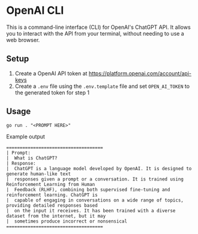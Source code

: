 # OpenAI CLI

This is a command-line interface (CLI) for OpenAI's ChatGPT API. It allows you to interact with the API from your terminal, without needing to use a web browser.

## Setup
1) Create a OpenAI API token at https://platform.openai.com/account/api-keys
2) Create a `.env` file using the `.env.template` file and set `OPEN_AI_TOKEN` to the generated token for step 1

## Usage

```console
go run . "<PROMPT HERE>" 
```

Example output
```console
====================================
| Prompt:
|  What is ChatGPT?
| Response:
|  ChatGPT is a language model developed by OpenAI. It is designed to generate human-like text 
|  responses given a prompt or a conversation. It is trained using Reinforcement Learning from Human 
|  Feedback (RLHF), combining both supervised fine-tuning and reinforcement learning. ChatGPT is 
|  capable of engaging in conversations on a wide range of topics, providing detailed responses based 
|  on the input it receives. It has been trained with a diverse dataset from the internet, but it may 
|  sometimes produce incorrect or nonsensical 
====================================
```
